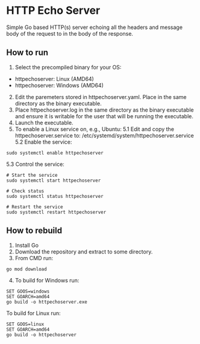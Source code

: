# HTTP Echo Server

Simple Go based HTTP(s) server echoing all the headers and message body of the request to
in the body of the response. 

## How to run

1. Select the precompiled binary for your OS:
- httpechoserver: Linux (AMD64)
- httpechoserver: Windows (AMD64)
2. Edit the paremeters stored in httpechoserver.yaml. Place in the same directory as the binary executable.
3. Place httpechoserver.log in the same directory as the binary executable and ensure it is writable for the user that will be running the executable.
4. Launch the executable.
5. To enable a Linux service on, e.g., Ubuntu:
5.1 Edit and copy the httpechoserver.service to: /etc/systemd/system/httpechoserver.service
5.2 Enable the service:
```
sudo systemctl enable httpechoserver
```
5.3 Control the service:
```
# Start the service
sudo systemctl start httpechoserver

# Check status
sudo systemctl status httpechoserver

# Restart the service
sudo systemctl restart httpechoserver
```

## How to rebuild

1. Install Go
2. Download the repository and extract to some directory.
3. From CMD run:
```
go mod download
```
4. To build for Windows run:
```
SET GOOS=windows
SET GOARCH=amd64
go build -o httpechoserver.exe
```

To build for Linux run:
```
SET GOOS=linux
SET GOARCH=amd64
go build -o httpechoserver
```
